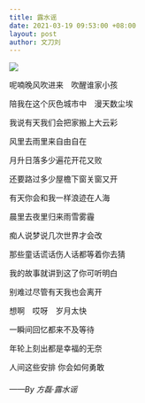 ```yaml
---
title: 露水谣
date: 2021-03-19 09:53:00 +08:00
layout: post
author: 文刀刘
---
```


![](https://cctv.cdn.bcebos.com/album/20210319.jpg)

呢喃晚风吹进来　吹醒谁家小孩　

陪我在这个灰色城市中　漫天数尘埃　

我说有天我们会把家搬上大云彩　

风里去雨里来自由自在　

月升日落多少遍花开花又败　

还要路过多少屋檐下窗关窗又开　

有天你会和我一样浪迹在人海　

晨里去夜里归来雨雪雾霾　

痴人说梦说几次世界才会改　

那些童话谎话伤人话都等着你去猜　

我的故事就讲到这了你可听明白　

别难过尽管有天我也会离开　

想啊　哎呀　岁月太快

一瞬间回忆都来不及等待　

年轮上刻出都是幸福的无奈　

人间这些安排 你会如何勇敢

###### ——By 方磊·露水谣
